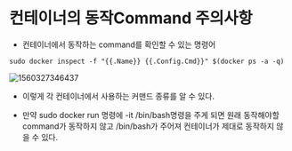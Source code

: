 # 컨테이너의 동작Command 주의사항

- 컨테이너에서 동작하는 command를 확인할 수 있는 명령어

```
sudo docker inspect -f "{{.Name}} {{.Config.Cmd}}" $(docker ps -a -q)
```

![1560327346437](C:\Users\student\AppData\Roaming\Typora\typora-user-images\1560327346437.png)

- 이렇게 각 컨테이너에서 사용하는 커맨드 종류를 알 수 있다.

- 만약 sudo docker run 명령에 -it /bin/bash명령을 주게 되면 원래 동작해야할 command가 동작하지 않고 /bin/bash가 주어져 컨테이너가 제대로 동작하지 않을 수 있다.